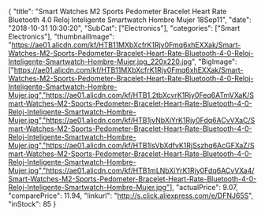 {
	"title": "Smart Watches M2 Sports Pedometer Bracelet Heart Rate Bluetooth 4.0 Reloj Inteligente Smartwatch Hombre Mujer 18Sep11",
	"date": "2018-10-31 10:30:20",
	"SubCat": ["Electronics"],
	"categories": ["Smart Electronics"],
	"thumbnailImage": "https://ae01.alicdn.com/kf/HTB11MXbXcfrK1Rjy0Fmq6xhEXXak/Smart-Watches-M2-Sports-Pedometer-Bracelet-Heart-Rate-Bluetooth-4-0-Reloj-Inteligente-Smartwatch-Hombre-Mujer.jpg_220x220.jpg",
	"BigImage": ["https://ae01.alicdn.com/kf/HTB11MXbXcfrK1Rjy0Fmq6xhEXXak/Smart-Watches-M2-Sports-Pedometer-Bracelet-Heart-Rate-Bluetooth-4-0-Reloj-Inteligente-Smartwatch-Hombre-Mujer.jpg","https://ae01.alicdn.com/kf/HTB1.2tbXcvrK1Rjy0Feq6ATmVXaK/Smart-Watches-M2-Sports-Pedometer-Bracelet-Heart-Rate-Bluetooth-4-0-Reloj-Inteligente-Smartwatch-Hombre-Mujer.jpg","https://ae01.alicdn.com/kf/HTB1jvNbXiYrK1Rjy0Fdq6ACvVXaC/Smart-Watches-M2-Sports-Pedometer-Bracelet-Heart-Rate-Bluetooth-4-0-Reloj-Inteligente-Smartwatch-Hombre-Mujer.jpg","https://ae01.alicdn.com/kf/HTB1lsVbXdfvK1RjSszhq6AcGFXaZ/Smart-Watches-M2-Sports-Pedometer-Bracelet-Heart-Rate-Bluetooth-4-0-Reloj-Inteligente-Smartwatch-Hombre-Mujer.jpg","https://ae01.alicdn.com/kf/HTB1mLNbXiYrK1Rjy0Fdq6ACvVXa4/Smart-Watches-M2-Sports-Pedometer-Bracelet-Heart-Rate-Bluetooth-4-0-Reloj-Inteligente-Smartwatch-Hombre-Mujer.jpg"],
	"actualPrice": 9.07,
	"comparePrice": 11.94,
	"linkurl": "http://s.click.aliexpress.com/e/DFNJ65S",
	"inStock": 85
}
